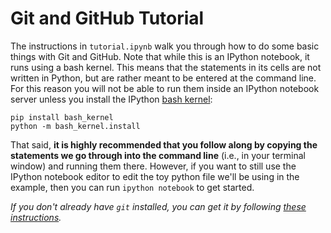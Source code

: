 # Git and GitHub Tutorial

The instructions in `tutorial.ipynb` walk you through how to do some basic things with Git and GitHub. Note that while this is an IPython notebook, it runs using a bash kernel. This means that the statements in its cells are not written in Python, but are rather meant to be entered at the command line. For this reason you will not be able to run them inside an IPython notebook server unless you install the IPython [bash kernel](https://github.com/takluyver/bash_kernel):

```
pip install bash_kernel
python -m bash_kernel.install
```

That said, **it is highly recommended that you follow along by copying the statements we go through into the command line** (i.e., in your terminal window) and running them there. However, if you want to still use the IPython notebook editor to edit the toy python file we'll be using in the example, then you can run `ipython notebook` to get started.

*If you don't already have *`git`* installed, you can get it by following [these instructions](https://git-scm.com/book/en/v2/Getting-Started-Installing-Git).*